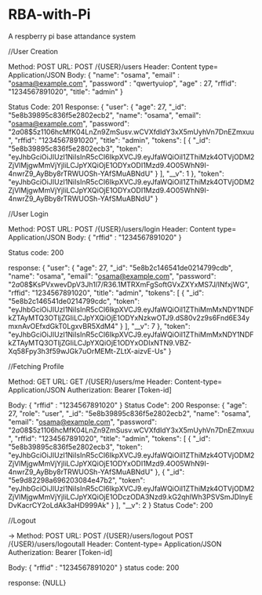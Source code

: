 # RBA-with-Pi
A respberry pi base attandance system

//User Creation

Method: POST
URL: POST /{USER}/users
Header: Content type= Application/JSON
Body:
    {
	"name": "osama",
	"email" : "osama@example.com",
	"password" : "qwertyuiop",
	"age" : 27,
	"rffid": "1234567891020",
	"title": "admin"
}

Status Code: 201
Response:
    {
    "user": {
        "age": 27,
        "_id": "5e8b39895c836f5e2802ecb2",
        "name": "osama",
        "email": "osama@example.com",
        "password": "$2a$08$5z1106hcMfK04LnZn9ZmSusv.wCVXfdldY3xX5mUyhVn7DnEZmxuu",
        "rffid": "1234567891020",
        "title": "admin",
        "tokens": [
            {
                "_id": "5e8b39895c836f5e2802ecb3",
                "token": "eyJhbGciOiJIUzI1NiIsInR5cCI6IkpXVCJ9.eyJfaWQiOiI1ZThiMzk4OTVjODM2ZjVlMjgwMmVjYjIiLCJpYXQiOjE1ODYxODI1Mzd9.4O05WhN9I-4nwrZ9_AyBby8rTRWUOSh-YAfSMuABNdU"
            }
        ],
        "__v": 1
    },
    "token": "eyJhbGciOiJIUzI1NiIsInR5cCI6IkpXVCJ9.eyJfaWQiOiI1ZThiMzk4OTVjODM2ZjVlMjgwMmVjYjIiLCJpYXQiOjE1ODYxODI1Mzd9.4O05WhN9I-4nwrZ9_AyBby8rTRWUOSh-YAfSMuABNdU"
}




//User Login

Method: POST
URL: POST /{USER}/users/login
Header: Content type= Application/JSON
Body:
    {
	"rffid" : "1234567891020"
}

Status code: 200

response:
    {
    "user": {
        "age": 27,
        "_id": "5e8b2c146541de0214799cdb",
        "name": "osama",
        "email": "osama@example.com",
        "password": "$2a$08$KsPVxwevDpV3Jh1l7/R36.1MTRXmFgSoftGVxZXYxMS7J/INfxjWG",
        "rffid": "1234567891020",
        "title": "admin",
        "tokens": [
            {
                "_id": "5e8b2c146541de0214799cdc",
                "token": "eyJhbGciOiJIUzI1NiIsInR5cCI6IkpXVCJ9.eyJfaWQiOiI1ZThiMmMxNDY1NDFkZTAyMTQ3OTljZGIiLCJpYXQiOjE1ODYxNzkwOTJ9.dS80v2z9s6Fnd6E34ymxnAvOEfxdGkT0LgxvBR5XdM4"
            }
        ],
        "__v": 7
    },
    "token": "eyJhbGciOiJIUzI1NiIsInR5cCI6IkpXVCJ9.eyJfaWQiOiI1ZThiMmMxNDY1NDFkZTAyMTQ3OTljZGIiLCJpYXQiOjE1ODYxODIxNTN9.VBZ-Xq58Fpy3h3f59wJGk7uOrMEMt-ZLtX-aizvE-Us"
}




//Fetching Profile


Method: GET
URL: GET /{USER}/users/me
Header: 
    Content-type= Application/JSON
    Autherization: Bearer [Token-id]


Body:
    {
	"rffid" : "1234567891020"
}
Status Code": 200
Response:
    {
    "age": 27,
    "role": "user",
    "_id": "5e8b39895c836f5e2802ecb2",
    "name": "osama",
    "email": "osama@example.com",
    "password": "$2a$08$5z1106hcMfK04LnZn9ZmSusv.wCVXfdldY3xX5mUyhVn7DnEZmxuu",
    "rffid": "1234567891020",
    "title": "admin",
    "tokens": [
        {
            "_id": "5e8b39895c836f5e2802ecb3",
            "token": "eyJhbGciOiJIUzI1NiIsInR5cCI6IkpXVCJ9.eyJfaWQiOiI1ZThiMzk4OTVjODM2ZjVlMjgwMmVjYjIiLCJpYXQiOjE1ODYxODI1Mzd9.4O05WhN9I-4nwrZ9_AyBby8rTRWUOSh-YAfSMuABNdU"
        },
        {
            "_id": "5e9d82298a696203084e47b2",
            "token": "eyJhbGciOiJIUzI1NiIsInR5cCI6IkpXVCJ9.eyJfaWQiOiI1ZThiMzk4OTVjODM2ZjVlMjgwMmVjYjIiLCJpYXQiOjE1ODczODA3Nzd9.kG2qhlWh3PSVSmJDlnyEDvKacrCY2oLdAk3aHD999Ak"
        }
    ],
    "__v": 2
}
Status Code": 200


//Logout

-> Method: POST
URL: POST /{USER}/users/logout
     POST /{USER}/users/logoutall
Header: 
    Content-type= Application/JSON
    Autherization: Bearer [Token-id]


Body:
    {
	"rffid" : "1234567891020"
}
status code: 200

response:
    {NULL}

